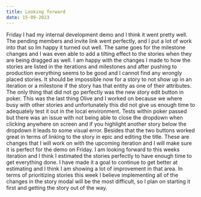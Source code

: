 ```yaml
---
title: Looking forward
date: 15-09-2023
---
```


Friday I had my internal development demo and I think it went pretty well. The pending members and invite link went perfectly, and I put a lot of work into that so Im happy it turned out well. The same goes for the milestone changes and I was even able to add a tilting effect to the stories when they are being dragged as well. I am happy with the changes I made to how the stories are listed in the iterations and milestones and after pushing to production everything seems to be good and I cannot find any wrongly placed stories. It should be impossible now for a story to not show up in an iteration or a milestone if the story has that entity as one of their attributes. The only thing that did not go perfectly was the new story edit button in poker. This was the last thing Olive and I worked on because we where busy with other stories and unfortunately this did not give us enough time to adequately test it out in the local environment. Tests within poker passed but there was an issue with not being able to close the dropdown when clicking anywhere on screen and if you highlight another story below the dropdown it leads to some visual error. Besides that the two buttons worked great in terms of linking to the story in epic and editing the title. These are changes that I will work on with the upcoming iteration and I will make sure it is perfect for the demo on Friday. I am looking forward to this weeks iteration and I think I estimated the stories perfectly to have enough time to get everything done. I have made it a goal to continue to get better at estimating and I think I am showing a lot of improvement in that area. In terms of prioritizing stories this week  I believe implementing all of the changes in the story modal will be the most difficult, so I plan on starting it first and getting the story out of the way.
